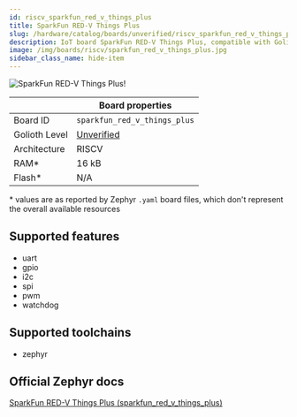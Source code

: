 ```yaml
---
id: riscv_sparkfun_red_v_things_plus
title: SparkFun RED-V Things Plus
slug: /hardware/catalog/boards/unverified/riscv_sparkfun_red_v_things_plus
description: IoT board SparkFun RED-V Things Plus, compatible with Golioth at unverified level.
image: /img/boards/riscv/sparkfun_red_v_things_plus.jpg
sidebar_class_name: hide-item
---
```


[//]: # (This is an auto-generated file, do not edit! Changes to it will be lost upon re-generation)

![SparkFun RED-V Things Plus!](/img/boards/riscv/sparkfun_red_v_things_plus.jpg "SparkFun RED-V Things Plus")

|                | Board properties     |
| -------------  | -------------------- |
| Board ID       | `sparkfun_red_v_things_plus` |
| Golioth Level  | [Unverified](/hardware#unverified-boards) |
| Architecture   | RISCV |
| RAM*           | 16 kB |
| Flash*         | N/A |

\* values are as reported by Zephyr `.yaml` board files, which don't represent the overall available resources



## Supported features

* uart
* gpio
* i2c
* spi
* pwm
* watchdog

## Supported toolchains

* zephyr

## Official Zephyr docs

[SparkFun RED-V Things Plus (sparkfun_red_v_things_plus)](https://docs.zephyrproject.org/latest/boards/riscv/sparkfun_red_v_things_plus/doc/index.html)
